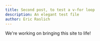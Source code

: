 ```yaml
---
title: Second post, to test a v-for loop
description: An elegant test file
author: Eric Raslich
---
```

We're working on bringing this site to life!